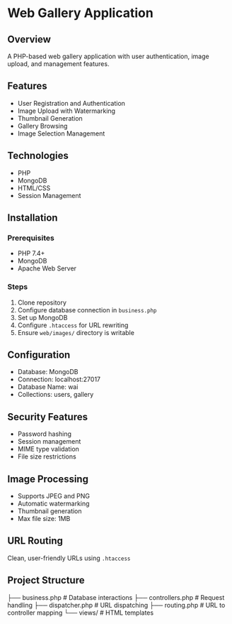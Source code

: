 # Web Gallery Application

## Overview
A PHP-based web gallery application with user authentication, image upload, and management features.

## Features
- User Registration and Authentication
- Image Upload with Watermarking
- Thumbnail Generation
- Gallery Browsing
- Image Selection Management

## Technologies
- PHP
- MongoDB
- HTML/CSS
- Session Management

## Installation

### Prerequisites
- PHP 7.4+
- MongoDB
- Apache Web Server

### Steps
1. Clone repository
2. Configure database connection in `business.php`
3. Set up MongoDB
4. Configure `.htaccess` for URL rewriting
5. Ensure `web/images/` directory is writable

## Configuration
- Database: MongoDB
- Connection: localhost:27017
- Database Name: wai
- Collections: users, gallery

## Security Features
- Password hashing
- Session management
- MIME type validation
- File size restrictions

## Image Processing
- Supports JPEG and PNG
- Automatic watermarking
- Thumbnail generation
- Max file size: 1MB

## URL Routing
Clean, user-friendly URLs using `.htaccess`

## Project Structure
├── business.php        # Database interactions
├── controllers.php     # Request handling
├── dispatcher.php      # URL dispatching
├── routing.php         # URL to controller mapping
└── views/              # HTML templates
